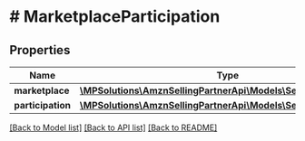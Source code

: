 # # MarketplaceParticipation

## Properties

Name | Type | Description | Notes
------------ | ------------- | ------------- | -------------
**marketplace** | [**\MPSolutions\AmznSellingPartnerApi\Models\Sellers\Marketplace**](Marketplace.md) |  |
**participation** | [**\MPSolutions\AmznSellingPartnerApi\Models\Sellers\Participation**](Participation.md) |  |

[[Back to Model list]](../../README.md#models) [[Back to API list]](../../README.md#endpoints) [[Back to README]](../../README.md)
